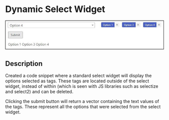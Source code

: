 Dynamic Select Widget
================

<img src="www/screenshot.png" style="border: 1px solid black">

## Description

Created a code snippet where a standard select widget will display the
options selected as tags. These tags are located outside of the select
widget, instead of within (which is seen with JS libraries such as
selectize and select2) and can be deleted.

Clicking the submit button will return a vector containing the text
values of the tags. These represent all the options that were selected
from the select widget.
